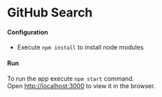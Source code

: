 # GitHub Search

#### Configuration
 * Execute `npm install` to install node modules

#### Run
 To run the app execute `npm start` command.<br />
 Open [http://localhost:3000](http://localhost:3000) to view it in the browser.
